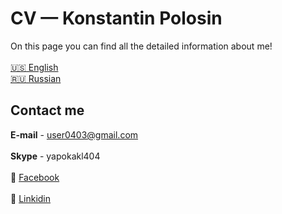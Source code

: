 # CV — Konstantin Polosin
On this page you can find all the detailed information about me!
<br><br>
[:us: English](https://kpolosin.github.io)<br>
[:ru: Russian](https://kpolosin.github.io/ru/index.html)

## Contact me
<b>E-mail</b> - user0403@gmail.com<br><br>
<b>Skype</b> - yapokakl404<br><br>
:link: [Facebook](https://www.facebook.com/kostya.polosin)<br><br>
:link: [Linkidin](https://www.linkedin.com/in/konstantinpolosin/)